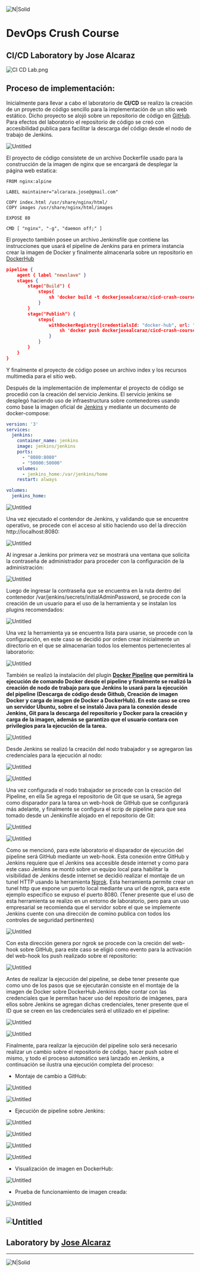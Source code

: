 ![N|Solid](https://media-exp2.licdn.com/dms/image/C4E0BAQEhqEYDn2-LkA/company-logo_100_100/0/1580391093627?e=1663200000&v=beta&t=EO7vueG3ailmZ1RfTbu4knkfQGiqf5LZa1RJ90nt5do)
# DevOps Crush Course

## CI/CD Laboratory by Jose Alcaraz

![CI CD Lab.png](images/CI_CD_Lab.png)

## Proceso de implementación:

Inicialmente para llevar a cabo el laboratorio de **CI/CD** se realizo la creación de un proyecto de código sencillo para la implementación de un sitio web estático. Dicho proyecto se alojó sobre un repositorio de código en [GitHub](https://github.com/JoseAlcarazA/CICD-test-page). Para efectos del laboratorio el repositorio de código se creó con accesibilidad publica para facilitar la descarga del código desde el nodo de trabajo de Jenkins.

![Untitled](images/Untitled.png)

El proyecto de código consístete de un archivo Dockerfile usado para la construcción de la imagen de nginx que se encargará de desplegar la página web estatica:

```docker
FROM nginx:alpine

LABEL maintainer="alcaraza.jose@gmail.com"

COPY index.html /usr/share/nginx/html/
COPY images /usr/share/nginx/html/images

EXPOSE 80

CMD [ "nginx", "-g", "daemon off;" ]
```

El proyecto también posee un archivo Jenkinsfile que contiene las instrucciones que usará el pipeline de Jenkins para en primera instancia crear la imagen de Docker y finalmente almacenarla sobre un repositorio en [DockerHub](https://hub.docker.com/repository/docker/dockerjosealcaraz/cicd-crash-course)

```json
pipeline {
    agent { label "newslave" }
    stages {
        stage("Build") {
            steps{
                sh 'docker build -t dockerjosealcaraz/cicd-crash-course:latest .'
            }
        }
        stage("Publish") {
            steps{
                withDockerRegistry([credentialsId: "docker-hub", url: ""]) {
                    sh 'docker push dockerjosealcaraz/cicd-crash-course:latest'
                }
            }
        }
    }
}
```

Y finalmente el proyecto de código posee un archivo index y los recursos multimedia para el sitio web.

Después de la implementación de implementar el proyecto de código se procedió con la creación del servicio Jenkins. El servicio jenkins se desplegó haciendo uso de infraestructura sobre contenedores usando como base la imagen oficial de [Jenkins](https://hub.docker.com/r/jenkins/jenkins) y mediante un documento de docker-compose:

```yaml
version: '3'
services:
  jenkins:
    container_name: jenkins
    image: jenkins/jenkins
    ports:
      - "8080:8080"
      - "50000:50000"
    volumes:
      - jenkins_home:/var/jenkins/home
    restart: always

volumes:
  jenkins_home:
```

![Untitled](images/Untitled%201.png)

Una vez ejecutado el contendor de Jenkins, y validando que se encuentre operativo, se procede con el acceso al sitio haciendo uso del la dirección http://localhost:8080:

![Untitled](images/Untitled%202.png)

Al ingresar a Jenkins por primera vez se mostrará una ventana que solicita la contraseña de administrador para proceder con la configuración de la administración:

![Untitled](images/Untitled%203.png)

Luego de ingresar la contraseña que se encuentra en la ruta dentro del contenedor /var/jenkins/secrets/initialAdminPassword, se procede con la creación de un usuario para el uso de la herramienta y se instalan los plugins recomendados:

![Untitled](images/Untitled%204.png)

Una vez la herramienta ya se encuentra lista para usarse, se procede con la configuración, en este caso se decidió por orden crear inicialmente un directorio en el que se almacenarían todos los elementos pertenecientes al laboratorio:

![Untitled](images/Untitled%205.png)

También se realizó la instalación del plugin **[Docker Pipeline](https://plugins.jenkins.io/docker-workflow) que permitirá la ejecución de comando Docker desde el pipeline y finalmente se realizó la creación de nodo de trabajo para que Jenkins lo usará para la ejecución del pipeline (Descarga de código desde Github, Creación de imagen Docker y carga de imagen de Docker a DockerHub). En este caso se creo un servidor Ubuntu, sobre el se instaló Java para la conexión desde Jenkins, Git para la descarga del repositorio y Docker para la creación y carga de la imagen, además se garantizo que el usuario contara con privilegios para la ejecución de la tarea.**

![Untitled](images/Untitled%206.png)

Desde Jenkins se realizó la creación del nodo trabajador y se agregaron las credenciales para la ejecución al nodo:

![Untitled](images/Untitled%207.png)

![Untitled](images/Untitled%208.png)

Una vez configurada el nodo trabajador se procede con la creación del Pipeline, en ella Se agrega el repositorio de Git que se usará, Se agrega como disparador para la tarea un web-hook de GitHub que se configurará más adelante, y finalmente se configura el scrip de pipeline para que sea tomado desde un Jenkinsfile alojado en el repositorio de Git:

![Untitled](images/Untitled%209.png)

![Untitled](images/Untitled%2010.png)

Como se mencionó, para este laboratorio el disparador de ejecución del pipeline será GitHub mediante un web-hook. Esta conexión entre GitHub y Jenkins requiere que el Jenkins sea accesible desde internet y como para este caso Jenkins se montó sobre un equipo local para habilitar la visibilidad de Jenkins desde internet  se decidió realizar el montaje de un tunel HTTP usando la herramienta [Ngrok](https://ngrok.com). Esta herramienta permite crear un tunel http que expone un puerto local mediante una url de ngrok, para este ejemplo especifico se expuso el puerto 8080. (Tener presente que el uso de esta herramienta se realizo en un entorno de laboratorio, pero para un uso empresarial se recomienda que el servidor sobre el que se implemente Jenkins cuente con una dirección de comino publica con todos los controles de seguridad pertinentes)

 

![Untitled](images/Untitled%2011.png)

Con esta dirección genera por ngrok se procede con la creción del web-hook sobre GitHub, para este caso se eligió como evento para la activación del web-hook los push realizado sobre el repositorio:

![Untitled](images/Untitled%2012.png)

Antes de realizar la ejecución del pipeline, se debe tener presente que como uno de los pasos que se ejecutarán consiste en el montaje de la imagen de Docker sobre DockerHub Jenkins debe contar con las credenciales que le permitan hacer uso del repositorio de imágenes, para ellos sobre Jenkins se agregan dichas credenciales, tener presente que el ID que se creen en las credenciales será el utilizado en el pipeline:

![Untitled](images/Untitled%2013.png)

![Untitled](images/Untitled%2014.png)

Finalmente, para realizar la ejecución del pipeline solo será necesario realizar un cambio sobre el repositorio de código, hacer push sobre el mismo, y todo el proceso automático será lanzado en Jenkins, a continuación se ilustra una ejecución completa del proceso:

- Montaje de cambio a GitHub:

![Untitled](images/Untitled%2015.png)

![Untitled](images/Untitled%2016.png)

- Ejecución de pipeline sobre Jenkins:

![Untitled](images/Untitled%2017.png)

![Untitled](images/Untitled%2018.png)

![Untitled](images/Untitled%2019.png)

![Untitled](images/Untitled%2020.png)

- Visualización de imagen en DockerHub:

![Untitled](images/Untitled%2021.png)

- Prueba de funcionamiento de imagen creada:

![Untitled](images/Untitled%2022.png)

![Untitled](images/Untitled%2023.png)
---

## Laboratory by [Jose Alcaraz](https://github.com/JoseAlcarazA "Jose Alcaraz")
---
 ![N|Solid](https://mms.businesswire.com/media/20211116006314/es/832960/4/SoftServe_Logo_2.jpg)